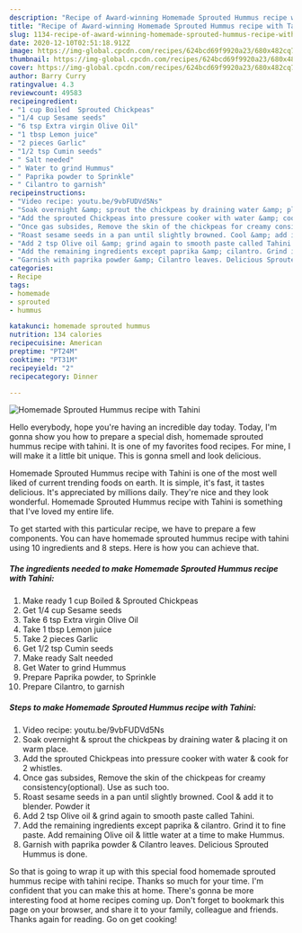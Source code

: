 ```yaml
---
description: "Recipe of Award-winning Homemade Sprouted Hummus recipe with Tahini"
title: "Recipe of Award-winning Homemade Sprouted Hummus recipe with Tahini"
slug: 1134-recipe-of-award-winning-homemade-sprouted-hummus-recipe-with-tahini
date: 2020-12-10T02:51:18.912Z
image: https://img-global.cpcdn.com/recipes/624bcd69f9920a23/680x482cq70/homemade-sprouted-hummus-recipe-with-tahini-recipe-main-photo.jpg
thumbnail: https://img-global.cpcdn.com/recipes/624bcd69f9920a23/680x482cq70/homemade-sprouted-hummus-recipe-with-tahini-recipe-main-photo.jpg
cover: https://img-global.cpcdn.com/recipes/624bcd69f9920a23/680x482cq70/homemade-sprouted-hummus-recipe-with-tahini-recipe-main-photo.jpg
author: Barry Curry
ratingvalue: 4.3
reviewcount: 49583
recipeingredient:
- "1 cup Boiled  Sprouted Chickpeas"
- "1/4 cup Sesame seeds"
- "6 tsp Extra virgin Olive Oil"
- "1 tbsp Lemon juice"
- "2 pieces Garlic"
- "1/2 tsp Cumin seeds"
- " Salt needed"
- " Water to grind Hummus"
- " Paprika powder to Sprinkle"
- " Cilantro to garnish"
recipeinstructions:
- "Video recipe: youtu.be/9vbFUDVd5Ns"
- "Soak overnight &amp; sprout the chickpeas by draining water &amp; placing it on warm place."
- "Add the sprouted Chickpeas into pressure cooker with water &amp; cook for 2 whistles."
- "Once gas subsides, Remove the skin of the chickpeas for creamy consistency(optional). Use as such too."
- "Roast sesame seeds in a pan until slightly browned. Cool &amp; add it to blender. Powder it"
- "Add 2 tsp Olive oil &amp; grind again to smooth paste called Tahini."
- "Add the remaining ingredients except paprika &amp; cilantro. Grind it to fine paste. Add remaining Olive oil &amp; little water at a time to make Hummus."
- "Garnish with paprika powder &amp; Cilantro leaves. Delicious Sprouted Hummus is done."
categories:
- Recipe
tags:
- homemade
- sprouted
- hummus

katakunci: homemade sprouted hummus 
nutrition: 134 calories
recipecuisine: American
preptime: "PT24M"
cooktime: "PT31M"
recipeyield: "2"
recipecategory: Dinner

---
```



![Homemade Sprouted Hummus recipe with Tahini](https://img-global.cpcdn.com/recipes/624bcd69f9920a23/680x482cq70/homemade-sprouted-hummus-recipe-with-tahini-recipe-main-photo.jpg)

Hello everybody, hope you're having an incredible day today. Today, I'm gonna show you how to prepare a special dish, homemade sprouted hummus recipe with tahini. It is one of my favorites food recipes. For mine, I will make it a little bit unique. This is gonna smell and look delicious.



Homemade Sprouted Hummus recipe with Tahini is one of the most well liked of current trending foods on earth. It is simple, it's fast, it tastes delicious. It's appreciated by millions daily. They're nice and they look wonderful. Homemade Sprouted Hummus recipe with Tahini is something that I've loved my entire life.


To get started with this particular recipe, we have to prepare a few components. You can have homemade sprouted hummus recipe with tahini using 10 ingredients and 8 steps. Here is how you can achieve that.

<!--inarticleads1-->

##### The ingredients needed to make Homemade Sprouted Hummus recipe with Tahini:

1. Make ready 1 cup Boiled &amp; Sprouted Chickpeas
1. Get 1/4 cup Sesame seeds
1. Take 6 tsp Extra virgin Olive Oil
1. Take 1 tbsp Lemon juice
1. Take 2 pieces Garlic
1. Get 1/2 tsp Cumin seeds
1. Make ready  Salt needed
1. Get  Water to grind Hummus
1. Prepare  Paprika powder, to Sprinkle
1. Prepare  Cilantro, to garnish




<!--inarticleads2-->

##### Steps to make Homemade Sprouted Hummus recipe with Tahini:

1. Video recipe: youtu.be/9vbFUDVd5Ns
1. Soak overnight &amp; sprout the chickpeas by draining water &amp; placing it on warm place.
1. Add the sprouted Chickpeas into pressure cooker with water &amp; cook for 2 whistles.
1. Once gas subsides, Remove the skin of the chickpeas for creamy consistency(optional). Use as such too.
1. Roast sesame seeds in a pan until slightly browned. Cool &amp; add it to blender. Powder it
1. Add 2 tsp Olive oil &amp; grind again to smooth paste called Tahini.
1. Add the remaining ingredients except paprika &amp; cilantro. Grind it to fine paste. Add remaining Olive oil &amp; little water at a time to make Hummus.
1. Garnish with paprika powder &amp; Cilantro leaves. Delicious Sprouted Hummus is done.




So that is going to wrap it up with this special food homemade sprouted hummus recipe with tahini recipe. Thanks so much for your time. I'm confident that you can make this at home. There's gonna be more interesting food at home recipes coming up. Don't forget to bookmark this page on your browser, and share it to your family, colleague and friends. Thanks again for reading. Go on get cooking!
